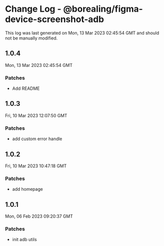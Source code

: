 # Change Log - @borealing/figma-device-screenshot-adb

This log was last generated on Mon, 13 Mar 2023 02:45:54 GMT and should not be manually modified.

## 1.0.4
Mon, 13 Mar 2023 02:45:54 GMT

### Patches

- Add README

## 1.0.3
Fri, 10 Mar 2023 12:07:50 GMT

### Patches

- add custom error handle

## 1.0.2
Fri, 10 Mar 2023 10:47:18 GMT

### Patches

- add homepage

## 1.0.1
Mon, 06 Feb 2023 09:20:37 GMT

### Patches

- init adb utils

